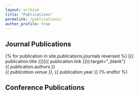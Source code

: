 ```yaml
---
layout: archive
title: "Publications"
permalink: /publications/
author_profile: true
---
```


<!-- {% if site.author.googlescholar %}
  <div class="wordwrap">You can also find my articles on <a href="{{site.author.googlescholar}}">my Google Scholar profile</a>.</div>
{% endif %}

{% include base_path %}

{% for post in site.publications reversed %}
  {% include archive-single.html %}
{% endfor %} -->


## Journal Publications

<!-- {% assign sorted_journal_publications = site.publications.journals reversed %} -->

{% for publication in site.publications.journals reversed %}
   [{{ publication.title }}]({{ publication.link }}){:target="_blank"}  
   {{ publication.authors }}  
   _{{ publication.venue }}_, {{ publication.year }}
{% endfor %}


## Conference Publications


